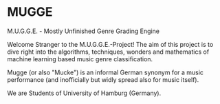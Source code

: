 # MUGGE
M.U.G.G.E. - Mostly Unfinished Genre Grading Engine


Welcome Stranger to the M.U.G.G.E.-Project! The aim of this project is to dive right into the algorithms, techniques, wonders and mathematics of machine learning based music genre classification.

Mugge (or also "Mucke") is an informal German synonym for a music performance (and inofficially but widly spread also for music itself).

We are Students of University of Hamburg (Germany).
